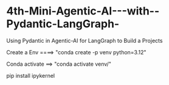 # 4th-Mini-Agentic-AI---with--Pydantic-LangGraph-
Using Pydantic  in Agentic-AI for LangGraph to Build a Projects 

Create a Env ====> "conda create -p venv python=3.12"

Conda activate ==> "conda activate venv/"

pip install ipykernel

